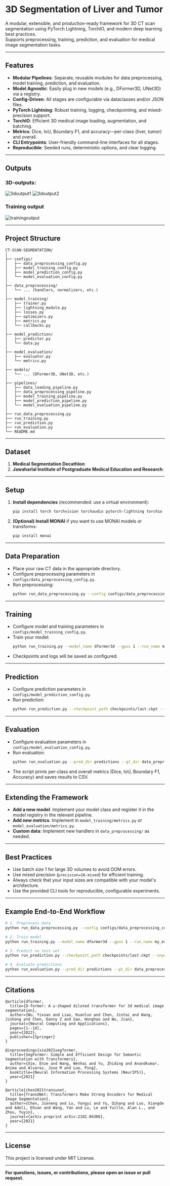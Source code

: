# 3D Segmentation of Liver and Tumor

A modular, extensible, and production-ready framework for 3D CT scan segmentation using PyTorch Lightning, TorchIO, and modern deep learning best practices.  
Supports preprocessing, training, prediction, and evaluation for medical image segmentation tasks.

---

## Features

- **Modular Pipelines**: Separate, reusable modules for data preprocessing, model training, prediction, and evaluation.
- **Model Agnostic**: Easily plug in new models (e.g., DFormer3D, UNet3D) via a registry.
- **Config-Driven**: All stages are configurable via dataclasses and/or JSON files.
- **PyTorch Lightning**: Robust training, logging, checkpointing, and mixed-precision support.
- **TorchIO**: Efficient 3D medical image loading, augmentation, and batching.
- **Metrics**: Dice, IoU, Boundary F1, and accuracy—per-class (liver, tumor) and overall.
- **CLI Entrypoints**: User-friendly command-line interfaces for all stages.
- **Reproducible**: Seeded runs, deterministic options, and clear logging.

---

## Outputs

### 3D-outputs:
![3doutput1](output_images/3d_output_1.png)
![3doutput2](output_images/3d_output_2.png)

### Training output
![trainingoutput](output_images/training_output_dformer3d_liverAndTumor.png)

---
## Project Structure

```
CT-SCAN-SEGMENTATION/
│
├── configs/
│   ├── data_preprocessing_config.py
│   ├── model_training_config.py
│   ├── model_prediction_config.py
│   └── model_evaluation_config.py
│
├── data_preprocessing/
│   └── ... (handlers, normalizers, etc.)
│
├── model_training/
│   ├── trainer.py
│   ├── lightning_module.py
│   ├── losses.py
│   ├── optimizers.py
│   ├── metrics.py
│   └── callbacks.py
│
├── model_prediction/
│   ├── predictor.py
│   └── data.py
│
├── model_evaluation/
│   ├── evaluator.py
│   └── metrics.py
│
├── models/
│   └── ... (DFormer3D, UNet3D, etc.)
│
├── pipelines/
│   ├── data_loading_pipeline.py
│   ├── data_preprocessing_pipeline.py
│   ├── model_training_pipeline.py
│   ├── model_prediction_pipeline.py
│   └── model_evaluation_pipeline.py
│
├── run_data_preprocessing.py
├── run_training.py
├── run_prediction.py
├── run_evaluation.py
└── README.md
```

---

## Dataset
1. **Medical Segmentation Decathlon**:
2. **Jawaharlal Institute of Postgraduate Medical Education and Research**:

---

## Setup

1. **Install dependencies** (recommended: use a virtual environment):
    ```bash
    pip install torch torchvision torchaudio pytorch-lightning torchio nibabel scikit-image pandas scipy
    ```

2. **(Optional) Install MONAI** if you want to use MONAI models or transforms:
    ```bash
    pip install monai
    ```

---

## Data Preparation

- Place your raw CT data in the appropriate directory.
- Configure preprocessing parameters in `configs/data_preprocessing_config.py`.
- Run preprocessing:
    ```bash
    python run_data_preprocessing.py --config configs/data_preprocessing_config.py
    ```

---

## Training

- Configure model and training parameters in `configs/model_training_config.py`.
- Train your model:
    ```bash
    python run_training.py --model_name dformer3d --gpus 1 --run_name my_experiment
    ```
- Checkpoints and logs will be saved as configured.

---

## Prediction

- Configure prediction parameters in `configs/model_prediction_config.py`.
- Run prediction:
    ```bash
    python run_prediction.py --checkpoint_path checkpoints/last.ckpt --input_dir data_preprocessed/test --output_dir predictions --device cuda --model_name dformer3d
    ```

---

## Evaluation

- Configure evaluation parameters in `configs/model_evaluation_config.py`.
- Run evaluation:
    ```bash
    python run_evaluation.py --pred_dir predictions --gt_dir data_preprocessed/test --print_summary --save_csv
    ```
- The script prints per-class and overall metrics (Dice, IoU, Boundary F1, Accuracy) and saves results to CSV.

---

## Extending the Framework

- **Add a new model**: Implement your model class and register it in the model registry in the relevant pipeline.
- **Add new metrics**: Implement in `model_training/metrics.py` or `model_evaluation/metrics.py`.
- **Custom data**: Implement new handlers in `data_preprocessing/` as needed.

---

## Best Practices

- Use batch size 1 for large 3D volumes to avoid OOM errors.
- Use mixed precision (`precision=16-mixed`) for efficient training.
- Always check that your input sizes are compatible with your model's architecture.
- Use the provided CLI tools for reproducible, configurable experiments.

---

## Example End-to-End Workflow

```bash
# 1. Preprocess data
python run_data_preprocessing.py --config configs/data_preprocessing_config.py

# 2. Train model
python run_training.py --model_name dformer3d --gpus 1 --run_name my_experiment

# 3. Predict on test set
python run_prediction.py --checkpoint_path checkpoints/last.ckpt --input_dir data_preprocessed/test --output_dir predictions --device cuda --model_name dformer3d

# 4. Evaluate predictions
python run_evaluation.py --pred_dir predictions --gt_dir data_preprocessed/test --print_summary --save_csv
```

---

## Citations

```
@article{dformer,
  title={D-former: A u-shaped dilated transformer for 3d medical image segmentation},
  author={Wu, Yixuan and Liao, Kuanlun and Chen, Jintai and Wang, Jinhong and Chen, Danny Z and Gao, Honghao and Wu, Jian},
  journal={Neural Computing and Applications},
  pages={1--14},
  year={2022},
  publisher={Springer}
}
 ```

```
@inproceedings{xie2021segformer,
  title={SegFormer: Simple and Efficient Design for Semantic Segmentation with Transformers},
  author={Xie, Enze and Wang, Wenhai and Yu, Zhiding and Anandkumar, Anima and Alvarez, Jose M and Luo, Ping},
  booktitle={Neural Information Processing Systems (NeurIPS)},
  year={2021}
}
```

```
@article{chen2021transunet,
  title={TransUNet: Transformers Make Strong Encoders for Medical Image Segmentation},
  author={Chen, Jieneng and Lu, Yongyi and Yu, Qihang and Luo, Xiangde and Adeli, Ehsan and Wang, Yan and Lu, Le and Yuille, Alan L., and Zhou, Yuyin},
  journal={arXiv preprint arXiv:2102.04306},
  year={2021}
}
```

---

## License

This project is licensed under MIT License.

---

**For questions, issues, or contributions, please open an issue or pull request.** 
